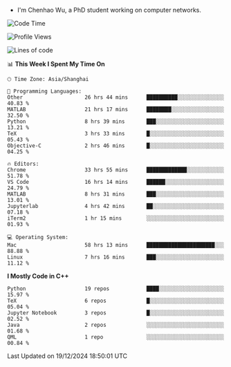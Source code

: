 - I'm Chenhao Wu, a PhD student working on computer networks.

<!--START_SECTION:waka-->
![Code Time](http://img.shields.io/badge/Code%20Time-226%20hrs%2011%20mins-blue)

![Profile Views](http://img.shields.io/badge/Profile%20Views-3-blue)

![Lines of code](https://img.shields.io/badge/From%20Hello%20World%20I%27ve%20Written-12.4%20million%20lines%20of%20code-blue)

📊 **This Week I Spent My Time On** 

```text
🕑︎ Time Zone: Asia/Shanghai

💬 Programming Languages: 
Other                    26 hrs 44 mins      ██████████░░░░░░░░░░░░░░░   40.83 % 
MATLAB                   21 hrs 17 mins      ████████░░░░░░░░░░░░░░░░░   32.50 % 
Python                   8 hrs 39 mins       ███░░░░░░░░░░░░░░░░░░░░░░   13.21 % 
TeX                      3 hrs 33 mins       █░░░░░░░░░░░░░░░░░░░░░░░░   05.43 % 
Objective-C              2 hrs 46 mins       █░░░░░░░░░░░░░░░░░░░░░░░░   04.25 % 

🔥 Editors: 
Chrome                   33 hrs 55 mins      █████████████░░░░░░░░░░░░   51.78 % 
VS Code                  16 hrs 14 mins      ██████░░░░░░░░░░░░░░░░░░░   24.79 % 
MATLAB                   8 hrs 31 mins       ███░░░░░░░░░░░░░░░░░░░░░░   13.01 % 
Jupyterlab               4 hrs 42 mins       ██░░░░░░░░░░░░░░░░░░░░░░░   07.18 % 
iTerm2                   1 hr 15 mins        ░░░░░░░░░░░░░░░░░░░░░░░░░   01.93 % 

💻 Operating System: 
Mac                      58 hrs 13 mins      ██████████████████████░░░   88.88 % 
Linux                    7 hrs 16 mins       ███░░░░░░░░░░░░░░░░░░░░░░   11.12 % 
```

**I Mostly Code in C++** 

```text
Python                   19 repos            ████░░░░░░░░░░░░░░░░░░░░░   15.97 % 
TeX                      6 repos             █░░░░░░░░░░░░░░░░░░░░░░░░   05.04 % 
Jupyter Notebook         3 repos             █░░░░░░░░░░░░░░░░░░░░░░░░   02.52 % 
Java                     2 repos             ░░░░░░░░░░░░░░░░░░░░░░░░░   01.68 % 
QML                      1 repo              ░░░░░░░░░░░░░░░░░░░░░░░░░   00.84 % 
```




 Last Updated on 19/12/2024 18:50:01 UTC
<!--END_SECTION:waka-->
